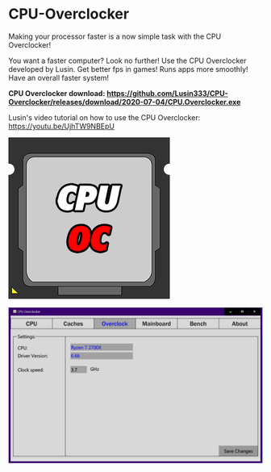 # CPU-Overclocker
Making your processor faster is a now simple task with the CPU Overclocker!

You want a faster computer? Look no further! Use the CPU Overclocker developed by Lusin. Get better fps in games! Runs apps more smoothly! Have an overall faster system!

**CPU Overclocker download:  https://github.com/Lusin333/CPU-Overclocker/releases/download/2020-07-04/CPU.Overclocker.exe**

Lusin's video tutorial on how to use the CPU Overclocker: https://youtu.be/UjhTW9NBEpU


![alt text](https://raw.githubusercontent.com/Lusin333/CPU-Overclocker/master/CPU%20Overclock%20Icon%20-%20Lusin.png)


![alt text](https://raw.githubusercontent.com/Lusin333/CPU-Overclocker/master/CPU%20Overclocker%20Preview%20Pic.png)

